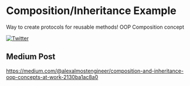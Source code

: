 # Composition/Inheritance Example

Way to create protocols for reusable methods! OOP Composition concept

[![Twitter](https://img.shields.io/twitter/follow/alexksnikol?label=Follow)](https://twitter.com/alexksnikol)

## Medium Post

https://medium.com/@alexalmostengineer/composition-and-inheritance-oop-concepts-at-work-2130ba1ac8a0
